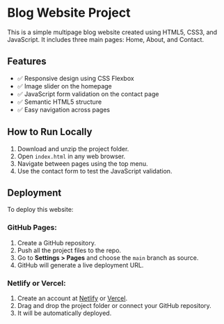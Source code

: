# Blog Website Project

This is a simple multipage blog website created using HTML5, CSS3, and JavaScript. It includes three main pages: Home, About, and Contact.

## Features

- ✅ Responsive design using CSS Flexbox
- ✅ Image slider on the homepage
- ✅ JavaScript form validation on the contact page
- ✅ Semantic HTML5 structure
- ✅ Easy navigation across pages

## How to Run Locally

1. Download and unzip the project folder.
2. Open `index.html` in any web browser.
3. Navigate between pages using the top menu.
4. Use the contact form to test the JavaScript validation.

## Deployment

To deploy this website:

### GitHub Pages:

1. Create a GitHub repository.
2. Push all the project files to the repo.
3. Go to **Settings > Pages** and choose the `main` branch as source.
4. GitHub will generate a live deployment URL.

### Netlify or Vercel:

1. Create an account at [Netlify](https://netlify.com) or [Vercel](https://vercel.com).
2. Drag and drop the project folder or connect your GitHub repository.
3. It will be automatically deployed.
